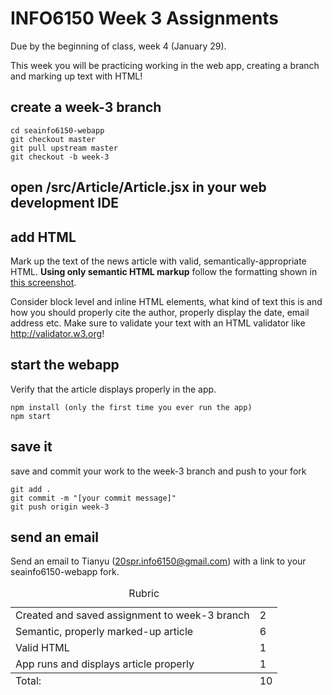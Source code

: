 # INFO6150 Week 3 Assignments
Due by the beginning of class, week 4 (January 29).

This week you will be practicing working in the web app, creating a branch and marking up text with HTML!

## create a week-3 branch
```
cd seainfo6150-webapp
git checkout master
git pull upstream master
git checkout -b week-3
```

## open /src/Article/Article.jsx in your web development IDE

## add HTML
Mark up the text of the news article with valid, semantically-appropriate HTML. **Using only semantic HTML markup** follow the formatting shown in <a href="week-3-screenshot.png">this screenshot</a>. 

Consider block level and inline HTML elements, what kind of text this is and how you should properly cite the author, properly display the date, email address etc. Make sure to validate your text with an HTML validator like http://validator.w3.org!

## start the webapp
Verify that the article displays properly in the app. 
```
npm install (only the first time you ever run the app)
npm start
```

## save it 
save and commit your work to the week-3 branch and push to your fork
```
git add . 
git commit -m "[your commit message]"
git push origin week-3
```

## send an email 
Send an email to Tianyu (20spr.info6150@gmail.com) with a link to your seainfo6150-webapp fork. 

<table>
  <caption>Rubric</caption>
  <tbody>
    <tr>
      <td>Created and saved assignment to week-3 branch</td>
      <td>2</td>
    </tr>
    <tr>
      <td>Semantic, properly marked-up article</td>
      <td>6</td>
    </tr>
    <tr>
      <td>Valid HTML</td>
      <td>1</td>
    </tr>
    <tr>
      <td>App runs and displays article properly</td>
      <td>1</td>
    </tr>
  </tbody>
  <tfoot>
    <td>Total:</td>
    <td>10</td>
  </tfoot>
</table>
